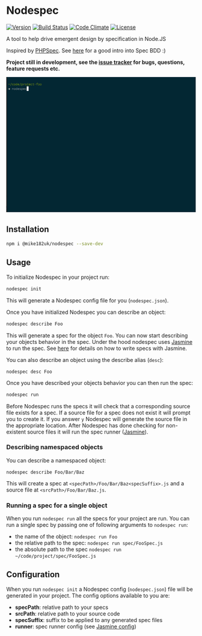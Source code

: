 # Nodespec

[![Version](https://img.shields.io/npm/v/@mike182uk/nodespec.svg?style=flat-square)](https://www.npmjs.com/package/@mike182uk/nodespec)
[![Build Status](https://img.shields.io/travis/mike182uk/nodespec.svg?style=flat-square)](http://travis-ci.org/mike182uk/nodespec)
[![Code Climate](https://img.shields.io/codeclimate/github/mike182uk/nodespec.svg?style=flat-square)](https://codeclimate.com/github/mike182uk/nodespec)
[![License](https://img.shields.io/github/license/mike182uk/timestring.svg?style=flat-square)](https://www.npmjs.com/package/@mike182uk/nodespec)

A tool to help drive emergent design by specification in Node.JS

Inspired by [PHPSpec](http://www.phpspec.net/). See [here](http://www.phpspec.net/en/latest/manual/introduction.html) for a good intro into Spec BDD :)

**Project still in development, see the [issue tracker](https://github.com/mike182uk/nodespec/issues) for bugs, questions, feature requests etc.**

![](example.gif)

## Installation

```bash
npm i @mike182uk/nodespec --save-dev 
```

## Usage

To initialize Nodespec in your project run:

```bash
nodespec init
```

This will generate a Nodespec config file for you (`nodespec.json`).

Once you have initialized Nodespec you can describe an object:

```bash
nodespec describe Foo
```

This will generate a spec for the object `Foo`. You can now start describing your objects behavior in the spec. Under the hood nodespec uses [Jasmine](https://jasmine.github.io/2.3/) to run the spec. See [here](https://jasmine.github.io/2.3/introduction.html) for details on how to write specs with Jasmine.

You can also describe an object using the describe alias (`desc`):

```
nodespec desc Foo
```

Once you have described your objects behavior you can then run the spec:

```bash
nodespec run
```

Before Nodespec runs the specs it will check that a corresponding source file exists for a spec. If a source file for a spec does not exist it will prompt you to create it. If you answer `y` Nodespec will generate the source file in the appropriate location. After Nodespec has done checking for non-existent source files it will run the spec runner ([Jasmine](https://jasmine.github.io)).

### Describing namespaced objects

You can describe a namespaced object:

```
nodespec describe Foo/Bar/Baz
```

This will create a spec at `<specPath>/Foo/Bar/Baz<specSuffix>.js` and a source file at `<srcPath>/Foo/Bar/Baz.js`.

### Running a spec for a single object

When you run `nodespec run` all the specs for your project are run. You can run a single spec by passing one of following arguments to `nodespec run`:
- the name of the object: `nodespec run Foo`
- the relative path to the spec: `nodespec run spec/FooSpec.js`
- the absolute path to the spec `nodespec run ~/code/project/spec/FooSpec.js`

## Configuration

When you run `nodespec init` a Nodespec config (`nodespec.json`) file will be generated in your project. The config options available to you are:

- **specPath**: relative path to your specs
- **srcPath**: relative path to your source code
- **specSuffix**: suffix to be applied to any generated spec files
- **runner**: spec runner config (see [Jasmine config](https://jasmine.github.io/2.3/node.html#section-9))
